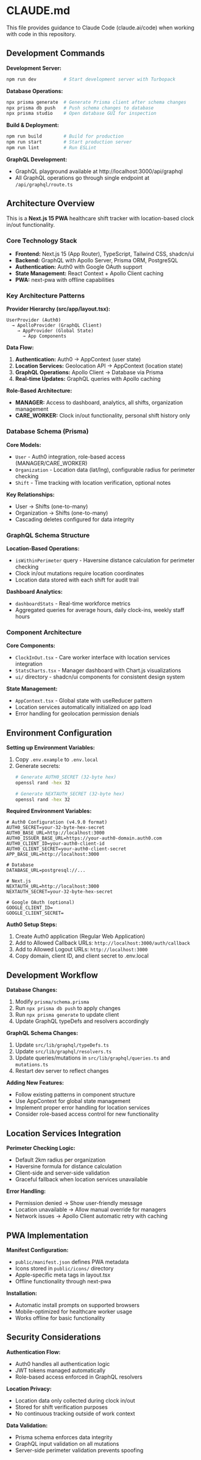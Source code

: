 # CLAUDE.md

This file provides guidance to Claude Code (claude.ai/code) when working with code in this repository.

## Development Commands

**Development Server:**
```bash
npm run dev          # Start development server with Turbopack
```

**Database Operations:**
```bash
npx prisma generate  # Generate Prisma client after schema changes
npx prisma db push   # Push schema changes to database
npx prisma studio    # Open database GUI for inspection
```

**Build & Deployment:**
```bash
npm run build        # Build for production
npm run start        # Start production server
npm run lint         # Run ESLint
```

**GraphQL Development:**
- GraphQL playground available at http://localhost:3000/api/graphql
- All GraphQL operations go through single endpoint at `/api/graphql/route.ts`

## Architecture Overview

This is a **Next.js 15 PWA** healthcare shift tracker with location-based clock in/out functionality.

### Core Technology Stack
- **Frontend:** Next.js 15 (App Router), TypeScript, Tailwind CSS, shadcn/ui
- **Backend:** GraphQL with Apollo Server, Prisma ORM, PostgreSQL
- **Authentication:** Auth0 with Google OAuth support
- **State Management:** React Context + Apollo Client caching
- **PWA:** next-pwa with offline capabilities

### Key Architecture Patterns

**Provider Hierarchy (src/app/layout.tsx):**
```
UserProvider (Auth0) 
  → ApolloProvider (GraphQL Client)
    → AppProvider (Global State)
      → App Components
```

**Data Flow:**
1. **Authentication:** Auth0 → AppContext (user state)
2. **Location Services:** Geolocation API → AppContext (location state)  
3. **GraphQL Operations:** Apollo Client → Database via Prisma
4. **Real-time Updates:** GraphQL queries with Apollo caching

**Role-Based Architecture:**
- **MANAGER:** Access to dashboard, analytics, all shifts, organization management
- **CARE_WORKER:** Clock in/out functionality, personal shift history only

### Database Schema (Prisma)

**Core Models:**
- `User` - Auth0 integration, role-based access (MANAGER/CARE_WORKER)
- `Organization` - Location data (lat/lng), configurable radius for perimeter checking
- `Shift` - Time tracking with location verification, optional notes

**Key Relationships:**
- User → Shifts (one-to-many)
- Organization → Shifts (one-to-many)
- Cascading deletes configured for data integrity

### GraphQL Schema Structure

**Location-Based Operations:**
- `isWithinPerimeter` query - Haversine distance calculation for perimeter checking
- Clock in/out mutations require location coordinates
- Location data stored with each shift for audit trail

**Dashboard Analytics:**
- `dashboardStats` - Real-time workforce metrics
- Aggregated queries for average hours, daily clock-ins, weekly staff hours

### Component Architecture

**Core Components:**
- `ClockInOut.tsx` - Care worker interface with location services integration
- `StatsCharts.tsx` - Manager dashboard with Chart.js visualizations
- `ui/` directory - shadcn/ui components for consistent design system

**State Management:**
- `AppContext.tsx` - Global state with useReducer pattern
- Location services automatically initialized on app load
- Error handling for geolocation permission denials

## Environment Configuration

**Setting up Environment Variables:**

1. Copy `.env.example` to `.env.local`
2. Generate secrets:
   ```bash
   # Generate AUTH0_SECRET (32-byte hex)
   openssl rand -hex 32
   
   # Generate NEXTAUTH_SECRET (32-byte hex)
   openssl rand -hex 32
   ```

**Required Environment Variables:**
```env
# Auth0 Configuration (v4.9.0 format)
AUTH0_SECRET=your-32-byte-hex-secret
AUTH0_BASE_URL=http://localhost:3000
AUTH0_ISSUER_BASE_URL=https://your-auth0-domain.auth0.com
AUTH0_CLIENT_ID=your-auth0-client-id
AUTH0_CLIENT_SECRET=your-auth0-client-secret
APP_BASE_URL=http://localhost:3000

# Database
DATABASE_URL=postgresql://...

# Next.js
NEXTAUTH_URL=http://localhost:3000
NEXTAUTH_SECRET=your-32-byte-hex-secret

# Google OAuth (optional)
GOOGLE_CLIENT_ID=
GOOGLE_CLIENT_SECRET=
```

**Auth0 Setup Steps:**
1. Create Auth0 application (Regular Web Application)
2. Add to Allowed Callback URLs: `http://localhost:3000/auth/callback`
3. Add to Allowed Logout URLs: `http://localhost:3000`
4. Copy domain, client ID, and client secret to .env.local

## Development Workflow

**Database Changes:**
1. Modify `prisma/schema.prisma`
2. Run `npx prisma db push` to apply changes
3. Run `npx prisma generate` to update client
4. Update GraphQL typeDefs and resolvers accordingly

**GraphQL Schema Changes:**
1. Update `src/lib/graphql/typeDefs.ts`
2. Update `src/lib/graphql/resolvers.ts` 
3. Update queries/mutations in `src/lib/graphql/queries.ts` and `mutations.ts`
4. Restart dev server to reflect changes

**Adding New Features:**
- Follow existing patterns in component structure
- Use AppContext for global state management
- Implement proper error handling for location services
- Consider role-based access control for new functionality

## Location Services Integration

**Perimeter Checking Logic:**
- Default 2km radius per organization
- Haversine formula for distance calculation
- Client-side and server-side validation
- Graceful fallback when location services unavailable

**Error Handling:**
- Permission denied → Show user-friendly message
- Location unavailable → Allow manual override for managers
- Network issues → Apollo Client automatic retry with caching

## PWA Implementation

**Manifest Configuration:**
- `public/manifest.json` defines PWA metadata
- Icons stored in `public/icons/` directory
- Apple-specific meta tags in layout.tsx
- Offline functionality through next-pwa

**Installation:**
- Automatic install prompts on supported browsers
- Mobile-optimized for healthcare worker usage
- Works offline for basic functionality

## Security Considerations

**Authentication Flow:**
- Auth0 handles all authentication logic
- JWT tokens managed automatically
- Role-based access enforced in GraphQL resolvers

**Location Privacy:**
- Location data only collected during clock in/out
- Stored for shift verification purposes
- No continuous tracking outside of work context

**Data Validation:**
- Prisma schema enforces data integrity
- GraphQL input validation on all mutations
- Server-side perimeter validation prevents spoofing